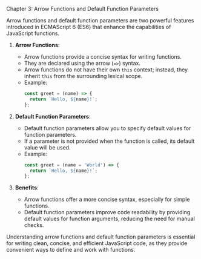 Chapter 3: Arrow Functions and Default Function Parameters

Arrow functions and default function parameters are two powerful features introduced in ECMAScript 6 (ES6) that enhance the capabilities of JavaScript functions.

1. **Arrow Functions**:
   - Arrow functions provide a concise syntax for writing functions.
   - They are declared using the arrow (`=>`) syntax.
   - Arrow functions do not have their own `this` context; instead, they inherit `this` from the surrounding lexical scope.
   - Example:
     ```javascript
     const greet = (name) => {
       return `Hello, ${name}!`;
     };
     ```

2. **Default Function Parameters**:
   - Default function parameters allow you to specify default values for function parameters.
   - If a parameter is not provided when the function is called, its default value will be used.
   - Example:
     ```javascript
     const greet = (name = 'World') => {
       return `Hello, ${name}!`;
     };
     ```

3. **Benefits**:
   - Arrow functions offer a more concise syntax, especially for simple functions.
   - Default function parameters improve code readability by providing default values for function arguments, reducing the need for manual checks.

Understanding arrow functions and default function parameters is essential for writing clean, concise, and efficient JavaScript code, as they provide convenient ways to define and work with functions.